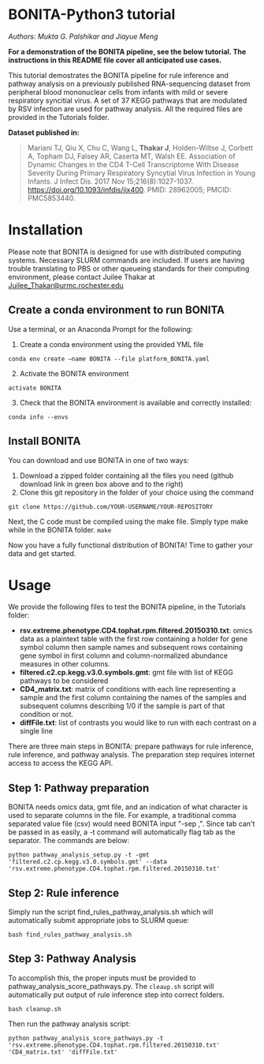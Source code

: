 # BONITA-Python3 tutorial

_Authors: Mukta G. Palshikar and Jiayue Meng_

**For a demonstration of the BONITA pipeline, see the below tutorial. The instructions in this README file cover all anticipated use cases.**

This tutorial demostrates the BONITA pipeline for rule inference and pathway analysis on a previously published RNA-sequencing dataset from peripheral blood mononuclear cells from infants with mild or severe respiratory syncitial virus. A set of 37 KEGG pathways that are modulated by RSV infection are used for pathway analysis. All the required files are provided in the Tutorials folder.

__Dataset published in:__

> Mariani TJ, Qiu X, Chu C, Wang L, **Thakar J**, Holden-Wiltse J, Corbett A, Topham DJ, Falsey AR, Caserta MT, Walsh EE. Association of Dynamic Changes in the CD4 T-Cell Transcriptome With Disease Severity During Primary Respiratory Syncytial Virus Infection in Young Infants. J Infect Dis. 2017 Nov 15;216(8):1027-1037. https://doi.org/10.1093/infdis/jix400. PMID: 28962005; PMCID: PMC5853440.

# Installation

Please note that BONITA is designed for use with distributed computing systems. Necessary SLURM commands are included. If users are having trouble translating to PBS or other queueing standards for their computing environment, please contact Juilee Thakar at Juilee_Thakar@urmc.rochester.edu

## Create a conda environment to run BONITA

Use a terminal, or an Anaconda Prompt for the following:

1. Create a conda environment using the provided YML file

```conda env create –name BONITA --file platform_BONITA.yaml```

2. Activate the BONITA environment

```activate BONITA```

3. Check that the BONITA environment is available and correctly installed:

```conda info --envs```


## Install BONITA

You can download and use BONITA in one of two ways:
1. Download a zipped folder containing all the files you need (github download link in green box above and to the right)
2. Clone this git repository in the folder of your choice using the command 

```git clone https://github.com/YOUR-USERNAME/YOUR-REPOSITORY```

Next, the C code must be compiled using the make file. Simply type make while in the BONITA folder.
```make```

Now you have a fully functional distribution of BONITA! Time to gather your data and get started. 

# Usage

We provide the following files to test the BONITA pipeline, in the Tutorials folder:

* __rsv.extreme.phenotype.CD4.tophat.rpm.filtered.20150310.txt__: omics data as a plaintext table with the first row containing a holder for gene symbol column then sample names and subsequent rows containing gene symbol in first column and column-normalized abundance measures in other columns. 
* __filtered.c2.cp.kegg.v3.0.symbols.gmt__: gmt file with list of KEGG pathways to be considered
* __CD4_matrix.txt__: matrix of conditions with each line representing a sample and the first column containing the names of the samples and subsequent columns describing 1/0 if the sample is part of that condition or not. 
* __diffFile.txt__: list of contrasts you would like to run with each contrast on a single line

There are three main steps in BONITA: prepare pathways for rule inference, rule inference, and pathway analysis. The preparation step requires internet access to access the KEGG API. 

## Step 1: Pathway preparation

BONITA needs omics data, gmt file, and an indication of what character is used to separate columns in the file. For example, a traditional comma separated value file (csv) would need BONITA input "-sep ,". Since tab can't be passed in as easily, a -t command will automatically flag tab as the separator. The commands are below:

```python pathway_analysis_setup.py -t -gmt 'filtered.c2.cp.kegg.v3.0.symbols.gmt' --data 'rsv.extreme.phenotype.CD4.tophat.rpm.filtered.20150310.txt'```

## Step 2: Rule inference

Simply run the script find_rules_pathway_analysis.sh which will automatically submit appropriate jobs to SLURM queue:

```bash find_rules_pathway_analysis.sh```

## Step 3: Pathway Analysis

To accomplish this, the proper inputs must be provided to pathway_analysis_score_pathways.py. The `cleaup.sh` script will automatically put output of rule inference step into correct folders. 

```bash cleanup.sh```

Then run the pathway analysis script:

```python pathway_analysis_score_pathways.py -t 'rsv.extreme.phenotype.CD4.tophat.rpm.filtered.20150310.txt' 'CD4_matrix.txt' 'diffFile.txt'```
